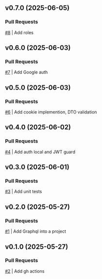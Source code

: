 ## v0.7.0 (2025-06-05)

### Pull Requests
[#8](https://github.com/RafaelMoro/nest-demo/pull/8) | Add roles


## v0.6.0 (2025-06-03)

### Pull Requests
[#7](https://github.com/RafaelMoro/nest-demo/pull/7) | Add Google auth


## v0.5.0 (2025-06-03)

### Pull Requests
[#6](https://github.com/RafaelMoro/nest-demo/pull/6) | Add cookie implemention, DTO validation


## v0.4.0 (2025-06-02)

### Pull Requests
[#4](https://github.com/RafaelMoro/nest-demo/pull/4) | Add auth local and JWT guard


## v0.3.0 (2025-06-01)

### Pull Requests
[#3](https://github.com/RafaelMoro/nest-demo/pull/3) | Add unit tests


## v0.2.0 (2025-05-27)

### Pull Requests
[#1](https://github.com/RafaelMoro/nest-demo/pull/1) | Add Graphql into a project


## v0.1.0 (2025-05-27)

### Pull Requests
[#2](https://github.com/RafaelMoro/nest-demo/pull/2) | Add gh actions
